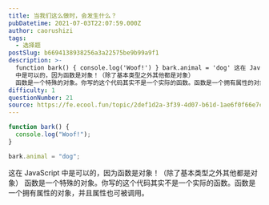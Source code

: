 ```yaml
---
title: 当我们这么做时，会发生什么？
pubDatetime: 2021-07-03T22:07:59.000Z
author: caorushizi
tags:
  - 选择题
postSlug: b6694138938256a3a22575be9b99a9f1
description: >-
  function bark() { console.log('Woof!') } bark.animal = 'dog' 这在 JavaScript
  中是可以的，因为函数是对象！（除了基本类型之外其他都是对象）
  函数是一个特殊的对象。你写的这个代码其实不是一个实际的函数。函数是一个拥有属性的对象，并且属性也可被调用。
difficulty: 1
questionNumber: 21
source: https://fe.ecool.fun/topic/2def1d2a-3f39-4d07-b61d-1ae6f0f66e7c
---
```


```javascript
function bark() {
  console.log("Woof!");
}

bark.animal = "dog";
```

这在 JavaScript 中是可以的，因为函数是对象！（除了基本类型之外其他都是对象）
函数是一个特殊的对象。你写的这个代码其实不是一个实际的函数。函数是一个拥有属性的对象，并且属性也可被调用。
